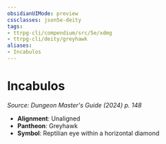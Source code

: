 ```yaml
---
obsidianUIMode: preview
cssclasses: json5e-deity
tags:
- ttrpg-cli/compendium/src/5e/xdmg
- ttrpg-cli/deity/greyhawk
aliases: 
- Incabulos
---
```

# Incabulos
*Source: Dungeon Master's Guide (2024) p. 148* 

- **Alignment**: Unaligned
- **Pantheon**: Greyhawk
- **Symbol**: Reptilian eye within a horizontal diamond